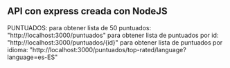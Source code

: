 ## API con express creada con NodeJS

PUNTUADOS:
para obtener lista de 50 puntuados: "http://localhost:3000/puntuados"
para obtener lista de puntuados por id: "http://localhost:3000/puntuados/{id}"
para obtener lista de puntuados por idioma: "http://localhost:3000/puntuados/top-rated/language?language=es-ES"